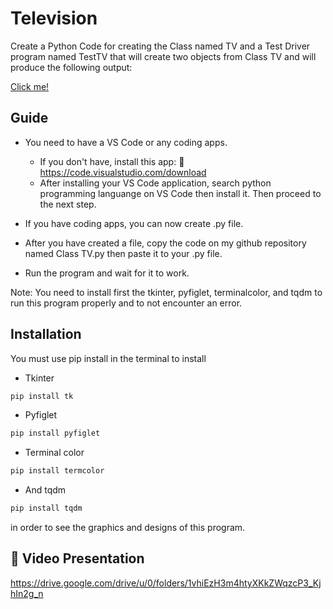 # Television

Create a Python Code for creating the Class named TV and a Test Driver program named TestTV that will create two objects from Class TV and will produce the following output: 

[Click me!](https://drive.google.com/file/d/1AEuSEVTYPBB0ErJA58ddf8BkWKqI9j_6/view?usp=share_link)

## Guide
- You need to have a VS Code or any coding apps.
    - If you don't have, install this app: 
    🔗 https://code.visualstudio.com/download
    - After installing your VS Code application, search python programming languange on VS Code then install it. Then proceed to the next step.

- If you have coding apps, you can now create .py file.

- After you have created a file, copy the code on my github repository named Class TV.py then paste it to your .py file.

- Run the program and wait for it to work.

Note: You need to install first the tkinter, pyfiglet, terminalcolor, and tqdm to run this program properly and to not encounter an error.

## Installation

You must use pip install in the terminal to install 

- Tkinter
```bash
pip install tk
```

-   Pyfiglet
```bash
pip install pyfiglet
```

-   Terminal color
```bash
pip install termcolor
```

-   And tqdm
```bash
pip install tqdm
```
in order to see the graphics and designs of this program.

## 🔗 Video Presentation
https://drive.google.com/drive/u/0/folders/1vhiEzH3m4htyXKkZWqzcP3_KjhIn2g_n
